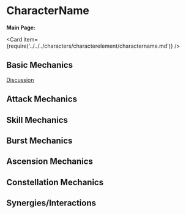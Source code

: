 # CharacterName

**Main Page:**

<Card item={require('../../../characters/characterelement/charactername.md')} />

## Basic Mechanics

[Discussion](https://tickets.deeznuts.moe/transcripts/)

## Attack Mechanics

## Skill Mechanics

## Burst Mechanics

## Ascension Mechanics

## Constellation Mechanics

## Synergies/Interactions
